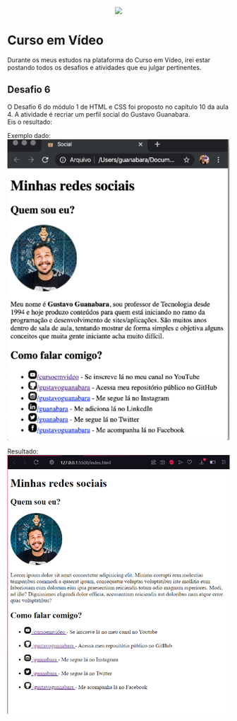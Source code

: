 <p align="center">
  <img src="https://user-images.githubusercontent.com/107057243/186021023-9ccb8272-f536-4064-8241-036e6ec8063a.png">
</p>

# Curso em Vídeo
<p>
  Durante os meus estudos na plataforma do Curso em Vídeo, irei estar postando todos os desafios e atividades que eu julgar pertinentes.
 </p>
 
 ## Desafio 6
 <p>
   O Desafio 6 do módulo 1 de HTML e CSS foi proposto no capítulo 10 da aula 4. A atividade é recriar um perfil social do Gustavo Guanabara. <br> Eis o resultado:
 </p>
<p align="left">Exemplo dado: <br> <img src="desafio6/assets/imagem_2022-08-22_182554480.png"> <p></p> Resultado: <br> <img src="desafio6/assets/imagem_2022-08-22_182638795.png"> </p>
